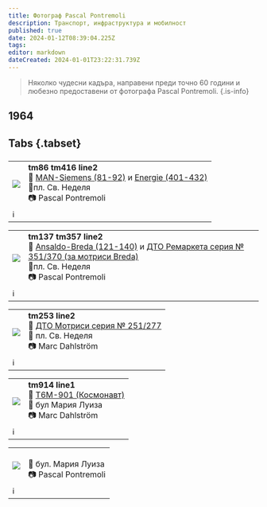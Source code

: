 ```yaml
---
title: Фотограф Pascal Pontremoli
description: Транспорт, инфраструктура и мобилност
published: true
date: 2024-01-12T08:39:04.225Z
tags: 
editor: markdown
dateCreated: 2024-01-01T23:22:31.739Z
---
```


> Няколко чудесни кадъра, направени преди точно 60 години и любезно предоставени от фотографа Pascal Pontremoli.
{.is-info}

  
  
## 1964
## Tabs {.tabset}
###
<!--следващ пост--> 
<div class="table-responsive"><table style="width:100%"><tr>
<td><img src="https://drive.google.com/uc?export=view&id=1hcnfv2svA8i04Cqd2sgnxsQ8EUTk7yCT"></td>
<td><b>tm86 tm416 line2</b><br> 🚋 <a href="/bg/public-transport/fleet-list/1935-MAN-Siemens">MAN-Siemens (81-92)</a> и <a href="/bg/public-transport/fleet-list/1929-Energie">Energie (401-432)</a> <br>📌пл. Св. Неделя <br> 📷  Pascal Pontremoli</td></tr>
  <td colspan=2 >ℹ️ </td></table></div>
  
  
  <!--следващ пост--> 
<div class="table-responsive"><table style="width:100%"><tr>
<td><img src="https://drive.google.com/uc?export=view&id=1hdASDeLvTKdx9KWTLfMPGQjedo68xXv2"></td>
<td><b>tm137 tm357 line2</b><br> 🚋 <a href="/bg/public-transport/fleet-list/1938-Ansaldo-Breda">Ansaldo-Breda (121-140)</a> и <a href="/bg/public-transport/fleet-list/1937-DTO-351-370">ДТО Ремаркета серия № 351/370 (за мотриси Breda)</a> <br>📌пл. Св. Неделя <br> 📷  Pascal Pontremoli</td></tr>
  <td colspan=2 >ℹ️ </td></table></div>

<!--следващ пост--> 
<div class="table-responsive"><table style="width:100%"><tr>
<td><img src="https://drive.google.com/uc?export=view&id=1hkXxCqlNDIgkU5PgJhgrhDZpZ_2Fg-Fl"></td>
<td><b>tm253 line2</b><br> 🚋 <a href="/bg/public-transport/fleet-list/1949-DTO-251-277">ДТО Мотриси серия № 251/277</a> <br>📌 пл. Св. Неделя <br> 📷  Marc Dahlström</td></tr>
  <td colspan=2 >ℹ️ </td></table></div>

<!--следващ пост--> 
<div class="table-responsive"><table style="width:100%"><tr>
<td><img src="https://drive.google.com/uc?export=view&id=1hpnG8rtfFp1-28NtKe-jDaJSXGT2VPoP"></td>
<td><b>tm914 line1</b><br> 🚋 <a href="/bg/public-transport/fleet-list/1962-T6M-901">Т6М-901 (Космонавт)</a> <br>📌 бул Мария Луиза <br> 📷  Marc Dahlström</td></tr>
  <td colspan=2 >ℹ️ </td></table></div>
  
  
  <!--следващ пост--> 
<div class="table-responsive"><table style="width:100%"><tr>
<td><img src="https://drive.google.com/uc?export=view&id=1hvZkgGYbNRCPwa0iRcdN7RPXsnaDWWEI"></td>
<td><b></b><br>📌 бул. Мария Луиза<br> 📷  Pascal Pontremoli</td></tr>
  <td colspan=2 >ℹ️ </td></table></div>
  
  
 